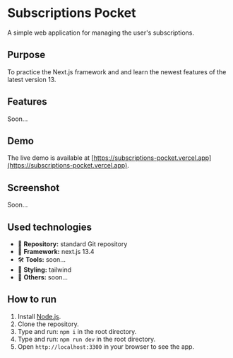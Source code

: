 # Subscriptions Pocket

A simple web application for managing the user's subscriptions.

## Purpose

To practice the Next.js framework and and learn the newest features of the latest version 13.

## Features

Soon...

## Demo

The live demo is available at [https://subscriptions-pocket.vercel.app](https://subscriptions-pocket.vercel.app).

## Screenshot

Soon...

## Used technologies

- 🎁 **Repository:** standard Git repository
- 🌈 **Framework:** next.js 13.4
- 🛠️ **Tools:** soon...
- 🎨 **Styling:** tailwind
- 💎 **Others:** soon...

## How to run

1. Install [Node.js](https://nodejs.org/en/download/).
2. Clone the repository.
3. Type and run: `npm i` in the root directory.
4. Type and run: `npm run dev` in the root directory.
5. Open `http://localhost:3300` in your browser to see the app.
